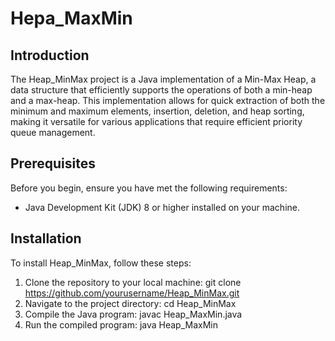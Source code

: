 # Hepa_MaxMin

## Introduction
The Heap_MinMax project is a Java implementation of a Min-Max Heap, 
a data structure that efficiently supports the operations of both a min-heap and a max-heap. 
This implementation allows for quick extraction of both the minimum and maximum elements, insertion, deletion, and heap sorting, making it versatile for various applications that require efficient priority queue management.

## Prerequisites
Before you begin, ensure you have met the following requirements:
- Java Development Kit (JDK) 8 or higher installed on your machine.

## Installation
To install Heap_MinMax, follow these steps:
1. Clone the repository to your local machine: git clone https://github.com/yourusername/Heap_MinMax.git
2. Navigate to the project directory: cd Heap_MinMax
3. Compile the Java program: javac Heap_MaxMin.java
4. Run the compiled program:  java Heap_MaxMin
